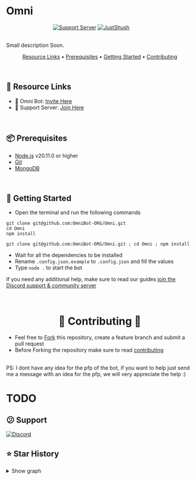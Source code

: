 # Omni
<div style="display: block; margin-left: auto; margin-right: auto; width: 50%" >
<a href="https://discord.gg/kMPF63PCQU"><img src="https://img.shields.io/badge/Discord-%235865F2.svg?style=for-the-badge&logo=discord&logoColor=white" title="Support Server" alt="Support Server" /></a> 
<a href="https://discord.gg/kMPF63PCQU"><img src="https://img.shields.io/badge/-Invite%20Me!-blue?style=for-the-badge" title="JustShush" alt="JustShush" /></a> 
</div>
<br>


Small description Soon.

<p align="center">
  <a href="#-resource-links">Resource Links</a>
  •
  <a href="#-prerequisites">Prerequisites</a>
  •
  <a href="#-getting-started">Getting Started</a>
  •
  <a href="#--contributing--">Contributing</a>
</p>

<br>

## 🔗 Resource Links

- 🤖 Omni Bot: [Invite Here](https://discord.gg/kMPF63PCQU)
- 🤝 Support Server: [Join Here](https://discord.gg/kMPF63PCQU)

<br>

## 📦 Prerequisites

- [Node.js](https://nodejs.org/en/) v20.11.0 or higher
- [Git](https://git-scm.com/downloads)
- [MongoDB](https://www.mongodb.com)

<br>

## 🚀 Getting Started

- Open the terminal and run the following commands

```
git clone git@github.com:OmniBot-ORG/Omni.git
cd Omni
npm install
```
```
git clone git@github.com:OmniBot-ORG/Omni.git ; cd Omni ; npm install
```

- Wait for all the dependencies to be installed
- Rename `.config.json.example` to `.config.json` and fill the values
- Type `node .` to start the bot

If you need any additional help, make sure to read our guides [join the Discord support & community server](https://discord.gg/kMPF63PCQU)

<br>

<h1 align="center"> 🤝 Contributing 🤝 </h1>

- Feel free to [Fork](https://github.com/OmniBot-ORG/Omni/fork) this repository, create a feature branch and submit a pull request
- Before Forking the repository make sure to read [contributing](https://github.com/OmniBot-ORG/Omni/blob/main/CONTRIBUTING.md#contributing)

<br>
PS: I dont have any idea for the pfp of the bot, if you want to help just send me a message with an idea for the pfp, we will very appreciate the help :)

# TODO

## 😕 Support

[![Discord](https://discord.com/api/guilds/1230825612726501386/widget.png?style=banner4)](https://discord.gg/kMPF63PCQU)

## ⭐ Star History

<details>
<summary>Show graph</summary>

[![Star History Chart](https://api.star-history.com/svg?repos=OmniBot-ORG/Omni&type=Date)](https://star-history.com/#OmniBot-ORG/Omni&Date)

</details>
